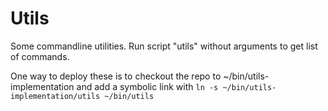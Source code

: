 # Utils

Some commandline utilities. Run script "utils" without arguments to
get list of commands.

One way to deploy these is to checkout the repo to
~/bin/utils-implementation and add a symbolic link with
`ln -s ~/bin/utils-implementation/utils ~/bin/utils`
